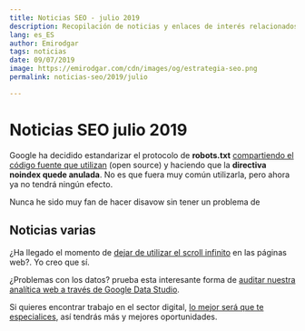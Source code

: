 ```yaml
---
title: Noticias SEO - julio 2019
description: Recopilación de noticias y enlaces de interés relacionados con el SEO y Marketing digital
lang: es_ES
author: Emirodgar
tags: noticias
date: 09/07/2019
image: https://emirodgar.com/cdn/images/og/estrategia-seo.png
permalink: noticias-seo/2019/julio

---
```


# Noticias SEO julio 2019

Google ha decidido estandarizar el protocolo de **robots.txt** [compartiendo el código fuente que utilizan](https://webmasters.googleblog.com/2019/07/repp-oss.html) (open source) y haciendo que la **directiva noindex quede anulada**. No es que fuera muy común utilizarla, pero ahora ya no tendrá ningún efecto.

<amp-twitter 
  width="375"
  height="472"
  layout="responsive"
  data-tweetid="1145951912900157440">
</amp-twitter>

Nunca he sido muy fan de hacer disavow sin tener un problema de 

## Noticias varias

¿Ha llegado el momento de [dejar de utilizar el scroll infinito](http://www.invisionapp.com/inside-design/kill-infinite-scroll/) en las páginas web?. Yo creo que sí.

¿Problemas con los datos? prueba esta interesante forma de [auditar nuestra analítica web a través de Google Data Studio](http://www.charlesfarina.com/audit-your-google-analytics-data-with-google-data-studio/).

Si quieres encontrar trabajo en el sector digital, [lo mejor será que te especialices](https://www.kevin-indig.com/become-a-specialist-if-you-want-a-career-in-digital-marketing/), así tendrás más y mejores oportunidades.
<!--stackedit_data:
eyJoaXN0b3J5IjpbLTExMDk4NDA3MTEsLTE2MjYwNjU4NjddfQ
==
-->